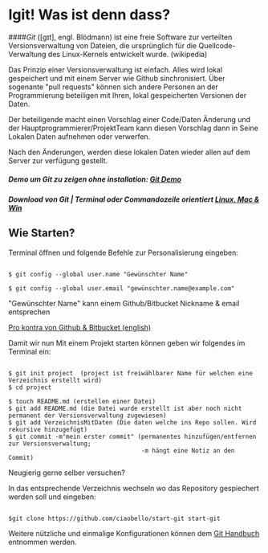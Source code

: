 Igit! Was ist denn dass?
========================

####*Git* ([ɡɪt], engl. Blödmann) ist eine freie Software zur verteilten Versionsverwaltung von Dateien, die ursprünglich für die Quellcode-Verwaltung des Linux-Kernels entwickelt wurde.  (wikipedia)

Das Prinzip einer Versionsverwaltung ist einfach.
Alles wird lokal gespeichert und mit einem Server wie Github sinchronisiert.
Über sogenante "pull requests" können sich andere Personen an der Programmierung beteiligen mit Ihren,
lokal gespeicherten Versionen der Daten.

Der beteiligende macht einen Vorschlag einer Code/Daten Änderung
und der Hauptprogrammierer/ProjektTeam kann diesen Vorschlag dann in Seine Lokalen Daten aufnehmen oder verwerfen.

Nach den Änderungen, werden diese lokalen Daten wieder allen auf dem Server zur verfügung gestellt.

##### Demo um Git zu zeigen ohne installation: [Git Demo][1]

##### Download von Git | Terminal oder Commandozeile orientiert [Linux, Mac & Win][2]


Wie Starten?
------------

Terminal öffnen und folgende Befehle zur Personalisierung eingeben:

``` 

$ git config --global user.name "Gewünschter Name"

$ git config --global user.email "gewünschter.name@example.com"

```


"Gewünschter Name" kann einem Github/Bitbucket Nickname & email entsprechen

[Pro kontra von Github & Bitbucket (english)][3]


Damit wir nun Mit einem Projekt starten können geben wir folgendes im Terminal ein:

```

$ git init project  (project ist freiwählbarer Name für welchen eine Verzeichnis erstellt wird)
$ cd project

$ touch README.md (erstellen einer Datei)
$ git add README.md (die Datei wurde erstellt ist aber noch nicht permanent der Versionsverwaltung zugewiesen)
$ git add VerzeichnisMitDaten (Die daten welche ins Repo sollen. Wird rekursive hinzugefügt)
$ git commit -m"mein erster commit" (permanentes hinzufügen/entfernen zur Versionsverwaltung; 
                                     -m hängt eine Notiz an den Commit) 

```

Neugierig gerne selber versuchen?

In das entsprechende Verzeichnis wechseln wo das Repository gespiechert werden soll und eingeben:

```

$git clone https://github.com/ciaobello/start-git start-git

```

Weitere nützliche und einmalige Konfigurationen können dem [Git Handbuch][4] entnommen werden.


[1]: http://try.github.io/levels/1/challenges/1
[2]: http://git-scm.com/downloads
[3]: http://www.infoworld.com/d/application-development/bitbucket-vs-github-which-project-host-has-the-most-227061?page=0,0
[4]: http://git-scm.com/book/en/Getting-Started-First-Time-Git-Setup



